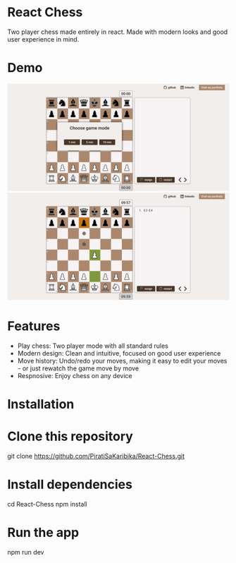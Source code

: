# React Chess

Two player chess made entirely in react. Made with modern looks and good user experience in mind.


# Demo
![Menu image](.github/menu.png)
![Game image](.github/game.png)


# Features

- Play chess: Two player mode with all standard rules
- Modern design: Clean and intuitive, focused on good user experience
- Move history: Undo/redo your moves, making it easy to edit your moves - or just rewatch the game move by move
- Respnosive: Enjoy chess on any device


# Installation

<!-- start:code block -->
# Clone this repository
git clone https://github.com/PiratiSaKaribika/React-Chess.git

# Install dependencies
cd React-Chess
npm install

# Run the app
npm run dev
<!-- end:code block -->
